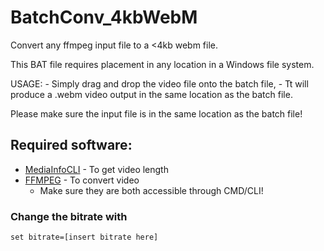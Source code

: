 # BatchConv_4kbWebM

Convert any ffmpeg input file to a <4kb webm file.

This BAT file requires placement in any location in a Windows file system.

  USAGE:
    - Simply drag and drop the video file onto the batch file,
    - Tt will produce a .webm video output in the same location as the batch file.

Please make sure the input file is in the same location as the batch file!

## Required software:
* [MediaInfoCLI](https://mediaarea.net/en/MediaInfo/Download/Windows) - To get video length
* [FFMPEG](https://ffmpeg.zeranoe.com/builds/) - To convert video
    - Make sure they are both accessible through CMD/CLI!

### Change the bitrate with
```
set bitrate=[insert bitrate here]
```
